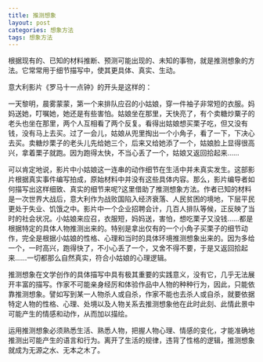 ```yaml
---
title: 推测想象
layout: post
categories: 想象方法
tags: 想象方法
---
```


根据现有的、已知的材料推断、预测可能出现的、未知的事物，就是推测想象的方法。它常常用于细节描写中，使其更具体、真实、生动。

意大利影片《罗马十一点钟》的开头是这样的：

一天黎明，晨雾蒙蒙，第一个来排队应召的小姑娘，穿一件袖子非常短的衣服。妈妈送她，叮嘱她，她还是有些害怕。姑娘坐在那里，天快亮了，有个卖糖炒粟子的老头也坐在那里，两个人互相看了两个反复。看得出姑娘想买栗子吃，但又没有钱，没有马上去买。过了一会儿，姑娘从兜里掏出一个小角子，看了一下，下决心去买。卖糖炒栗子的老头儿先给她三个，后来又给她添了一个，姑娘脸上显得很高兴，拿着栗子就跑。因为跑得太快，不当心丢了一个，姑娘又返回拾起来……

可以肯定地说，影片中小姑娘这一连串的动作细节在生活中并未真实发生。这部影片根据真实事件编写拍成，原始材料中并没有这些具体内容。那么，影片编导者如何描写出这样细致、真实的细节来呢?这里借助了推测想象方法。作者已知的材料是一次世界大战后，意大利作为战败国陷入经济衰落、人民贫困的境地，下层平民更处于失业、饥饿之中。影片中一个企业招聘会计，几百人排队等候，正反映了当时的社会状况。小姑娘来应召，衣服短，妈妈送，害怕，想吃栗子又没钱……都是根据特定的具体人物推测出来的。特别是拿出仅有的一个小角子买栗子的细节动作，完全是根据小姑娘的性格、心理和当时的具体环境推测想象出来的。因为多给一个，一时高兴，跑得快了，不小心丢了一个，又舍不得不要，于是又返回拾起来……一切都那么自然真实，符合小姑娘的心理逻辑。

推测想象在文学创作的具体描写中具有极其重要的实践意义，没有它，几乎无法展开丰富的描写。作家不可能亲身经厉和体验作品中人物的种种行为，因此，只能依靠推测想象。譬如写到某一人物杀人或自杀，作家不能也去杀人或自杀，就要依据特定人物的性格、心理、处境以及人物关系去推测想象他在此时此刻、此情此景中可能产生的情感和动作，从而加以描绘。

运用推测想象必须熟悉生活、熟悉人物，把握人物心理、情感的变化，才能准确地推测出可能产生的语言和行为。离开了生活的规律，违背了性格的逻辑，推测想象就成为无源之水、无本之木了。 
